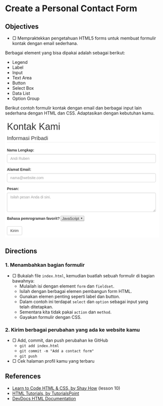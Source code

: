 # Create a Personal Contact Form

## Objectives

- ▢ Mempraktekkan pengetahuan HTML5 forms untuk membuat formulir kontak dengan email sederhana.

Berbagai element yang bisa dipakai adalah sebagai berikut:

- Legend
- Label
- Input
- Text Area
- Button
- Select Box
- Data List
- Option Group

Berikut contoh formulir kontak dengan email dan berbagai input lain sederhana dengan HTML dan CSS. Adaptasikan dengan kebutuhan kamu.

![Contoh Formulir Kontak](assets/example-contact.png)

## Directions

### 1. Menambahkan bagian formulir

- ▢ Bukalah file `index.html`, kemudian buatlah sebuah formulir di bagian bawahnya:
  - Mulailah isi dengan element `form` dan `fieldset`.
  - Isilah dengan berbagai elemen pembangun form HTML.
  - Gunakan elemen penting seperti label dan button.
  - Dalam contoh ini terdapat `select` dan `option` sebagai input yang telah ditetapkan.
  - Sementara kita tidak pakai `action` dan `method`.
  - Gayakan formulir dengan CSS.

### 2. Kirim berbagai perubahan yang ada ke website kamu

- ▢ Add, commit, dan push perubahan ke GitHub
  - `git add index.html`
  - `git commit -m "Add a contact form"`
  - `git push`
- ▢ Cek halaman profil kamu yang terbaru

## References

- [Learn to Code HTML & CSS, by Shay How](http://learn.shayhowe.com/html-css/building-forms) (lesson 10)
- [HTML Tutorials, by TutorialsPoint](http://tutorialspoint.com/html)
- [DevDocs HTML Documentation](http://devdocs.io/html)
